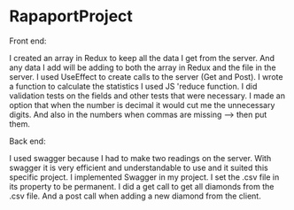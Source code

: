 # RapaportProject
Front end:

I created an array in Redux to keep all the data I get from the server.
And any data I add will be adding to both the array in Redux and the file in  the server.
I used UseEffect to create calls to the server (Get and Post).
I wrote a function to calculate the statistics I used JS 'reduce function.
I did validation tests on the fields and other tests that were necessary.
I made an option that when the number is decimal it would cut me the unnecessary digits.
And also in the numbers when commas are missing —> then put them.

Back end:

I used swagger because I had to make two readings on the server.
With swagger it is very efficient and understandable to use and it suited this specific project.
I implemented Swagger in my project.
I set the .csv file in its property to be permanent.
I did a get call to get all diamonds from the .csv file.
And a post call when adding a new diamond from the client.


